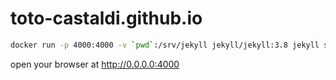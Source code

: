 toto-castaldi.github.io
=======================

```bash
docker run -p 4000:4000 -v `pwd`:/srv/jekyll jekyll/jekyll:3.8 jekyll serve
```

open your browser at http://0.0.0.0:4000